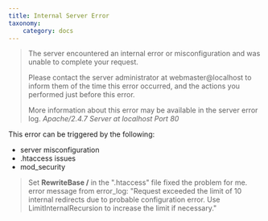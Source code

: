 ```yaml
---
title: Internal Server Error
taxonomy:
    category: docs
---
```


> The server encountered an internal error or misconfiguration and was unable to complete your request.
>
> Please contact the server administrator at webmaster@localhost to inform them of the time this error occurred, and the actions you performed just before this error.
>
> More information about this error may be available in the server error log.
> <cite>Apache/2.4.7 Server at localhost Port 80</cite>

This error can be triggered by the following:

- server misconfiguration
- .htaccess issues
- mod_security


> Set **RewriteBase /** in the ".htaccess" file fixed the problem for me.
> error message from error_log: "Request exceeded the limit of 10 internal redirects due to probable configuration error. Use LimitInternalRecursion to increase the limit if necessary."

